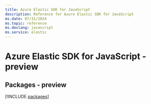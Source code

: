 ```yaml
---
title: Azure Elastic SDK for JavaScript
description: Reference for Azure Elastic SDK for JavaScript
ms.date: 07/31/2024
ms.topic: reference
ms.devlang: javascript
ms.service: elastic
---
```

# Azure Elastic SDK for JavaScript - preview
## Packages - preview
[!INCLUDE [packages](elastic-index.md)]